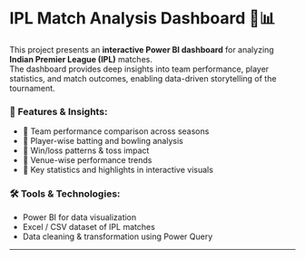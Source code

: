# IPL Match Analysis Dashboard 🏏📊

This project presents an **interactive Power BI dashboard** for analyzing **Indian Premier League (IPL)** matches.  
The dashboard provides deep insights into team performance, player statistics, and match outcomes, enabling data-driven storytelling of the tournament.  

### 🔎 Features & Insights:
- 📌 Team performance comparison across seasons  
- 📌 Player-wise batting and bowling analysis  
- 📌 Win/loss patterns & toss impact  
- 📌 Venue-wise performance trends  
- 📌 Key statistics and highlights in interactive visuals  

### 🛠 Tools & Technologies:
- Power BI for data visualization  
- Excel / CSV dataset of IPL matches  
- Data cleaning & transformation using Power Query  

---
 
